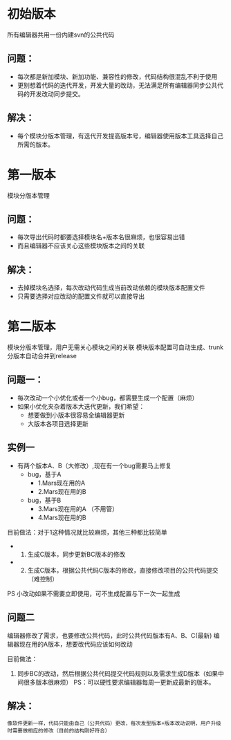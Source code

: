 # 初始版本
所有编辑器共用一份内建svn的公共代码
## 问题：
- 每次都是新加模块、新加功能、兼容性的修改，代码结构很混乱不利于使用
- 更别想着代码的迭代开发，开发大量的改动，无法满足所有编辑器同步公共代码的开发改动同步提交。
## 解决：
- 每个模块分版本管理，有迭代开发提高版本号，编辑器使用版本工具选择自己所需的版本。


# 第一版本
模块分版本管理
## 问题：
- 每次导出代码时都要选择模块名+版本名很麻烦，也很容易出错
- 而且编辑器不应该关心这些模块版本之间的关联
## 解决：
- 去掉模块名选择，每次改动代码生成当前改动依赖的模块版本配置文件
- 只需要选择对应改动的配置文件就可以直接导出


# 第二版本
模块分版本管理，用户无需关心模块之间的关联
模块版本配置可自动生成、trunk分版本自动合并到release
## 问题一：
- 每次改动一个小优化或者一个小bug，都需要生成一个配置（麻烦）
- 如果小优化夹杂着版本大迭代更新，我们希望：
	- 想要做到小版本很容易全编辑器更新
	- 大版本各项目选择更新

## 实例一
- 有两个版本A、B（大修改）,现在有一个bug需要马上修复
	- bug，基于A
		- 1.Mars现在用的A
		- 2.Mars现在用的B
	- bug，基于B
		- 3.Mars现在用的A （不用管）
		- 4.Mars现在用的B

目前做法：对于1这种情况就比较麻烦，其他三种都比较简单
- 1. 生成C版本，同步更新BC版本的修改
- 2. 生成C版本，根据公共代码C版本的修改，直接修改项目的公共代码提交（难控制）

PS 小改动如果不需要立即使用，可不生成配置与下一次一起生成

## 问题二
编辑器修改了需求，也要修改公共代码，此时公共代码版本有A、B、C(最新)
编辑器现在用的A版本，想要改代码应该如何改动

目前做法：
1. 同步BC的改动，然后根据公共代码提交代码规则以及需求生成D版本（如果中间很多版本很麻烦）
PS：可以硬性要求编辑器每周一更新成最新的版本。

## 解决：
	像软件更新一样，代码只能由自己（公共代码）更改，每次发型版本+版本改动说明，用户升级时需要做相应的修改（目前的结构刚好符合）

